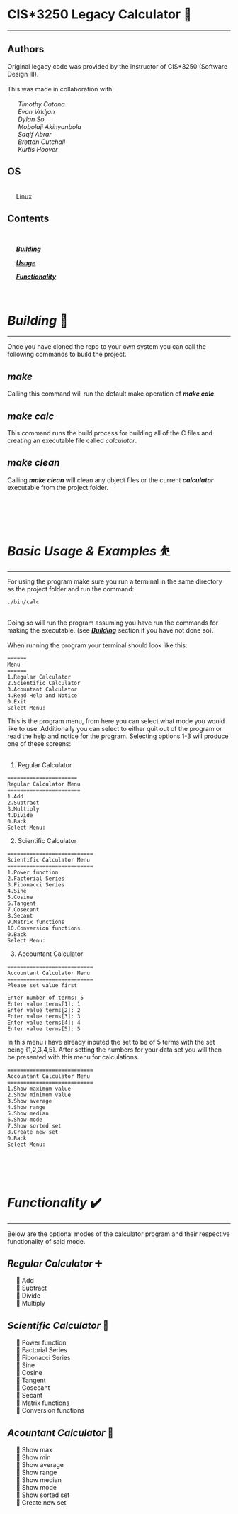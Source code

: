 # **CIS*3250 Legacy Calculator** 🧮

---

## Authors
Original legacy code was provided by the instructor of CIS*3250 (Software Design III).<br>
<br>
This was made in collaboration with: <br><br>
&nbsp; &nbsp; &nbsp; *Timothy Catana*<br>
&nbsp; &nbsp; &nbsp; *Evan Vrkljan*<br>
&nbsp; &nbsp; &nbsp; *Dylan So*<br>
&nbsp; &nbsp; &nbsp; *Mobolaji Akinyanbola*<br>
&nbsp; &nbsp; &nbsp; *Saqif Abrar*<br>
&nbsp; &nbsp; &nbsp; *Brettan Cutchall*<br>
&nbsp; &nbsp; &nbsp; *Kurtis Hoover*<br>

## OS
<br>
&nbsp; &nbsp; &nbsp;Linux

## Contents
<br>


&nbsp; &nbsp; &nbsp;[***Building***](#Building-🔨)
<br>

&nbsp; &nbsp; &nbsp;[***Usage***](#Basic-Usage-&-Examples-⛹️)
<br>

&nbsp; &nbsp; &nbsp;[***Functionality***](#Functionality-✔️)
<br><br><br>

# ***Building*** 🔨

---
Once you have cloned the repo to your own system you can call the following commands to build the project.

## *make*
Calling this command will run the default make operation of ***make calc***.

## *make calc*
This command runs the build process for building all of the C files and creating an executable file called *calculator*.

## *make clean*
Calling ***make clean*** will clean any object files or the current ***calculator*** executable from the project folder.


<br><br><br>

# ***Basic Usage & Examples*** ⛹️

---

For using the program make sure you run a terminal in the same directory as the project folder and run the command:<br>
```
./bin/calc
```
<br> Doing so will run the program assuming you have run the commands for making the executable. (see [***Building***](#Building-🔨) section if you have not done so).<br><br>
When running the program your terminal should look like this:
```
======
Menu
======
1.Regular Calculator
2.Scientific Calculator
3.Acountant Calculator
4.Read Help and Notice
0.Exit
Select Menu: 
```
This is the program menu, from here you can select what mode you would like to use. Additionally you can select to either quit out of the program or read the help and notice for the program. Selecting options 1-3 will produce one of these screens:<br><br>
1. Regular Calculator
```
======================
Regular Calculator Menu
=======================
1.Add
2.Subtract
3.Multiply
4.Divide
0.Back
Select Menu:    
```
2. Scientific Calculator
```
===========================
Scientific Calculator Menu
===========================
1.Power function
2.Factorial Series
3.Fibonacci Series
4.Sine
5.Cosine
6.Tangent
7.Cosecant
8.Secant
9.Matrix functions
10.Conversion functions
0.Back
Select Menu:   
```
3. Accountant Calculator 
```
===========================
Accountant Calculator Menu
===========================
Please set value first

Enter number of terms: 5
Enter value terms[1]: 1
Enter value terms[2]: 2
Enter value terms[3]: 3
Enter value terms[4]: 4
Enter value terms[5]: 5    
```
In this menu i have already inputed the set to be of 5 terms with the set being {1,2,3,4,5}. After setting the numbers for your data set you will then be presented with this menu for calculations. 
```
===========================
Accountant Calculator Menu
===========================
1.Show maximum value
2.Show minimum value
3.Show average
4.Show range
5.Show median
6.Show mode
7.Show sorted set
8.Create new set
0.Back
Select Menu:   
```

<br><br><br>

# ***Functionality*** ✔️ 

---

Below are the optional modes of the calculator program and their respective functionality of said mode.
##  *Regular Calculator* ➕ 
&nbsp; &nbsp; &nbsp;🔹 Add<br>
&nbsp; &nbsp; &nbsp;🔹 Subtract<br>
&nbsp; &nbsp; &nbsp;🔹 Divide<br>
&nbsp; &nbsp; &nbsp;🔹 Multiply<br>

## *Scientific Calculator* 🧠 

&nbsp; &nbsp; &nbsp;🔹 Power function<br>
&nbsp; &nbsp; &nbsp;🔹 Factorial Series <br>
&nbsp; &nbsp; &nbsp;🔹 Fibonacci Series <br>
&nbsp; &nbsp; &nbsp;🔹 Sine <br>
&nbsp; &nbsp; &nbsp;🔹 Cosine <br>
&nbsp; &nbsp; &nbsp;🔹 Tangent <br>
&nbsp; &nbsp; &nbsp;🔹 Cosecant <br>
&nbsp; &nbsp; &nbsp;🔹 Secant<br>
&nbsp; &nbsp; &nbsp;🔹 Matrix functions<br>
&nbsp; &nbsp; &nbsp;🔹 Conversion functions<br>

## *Acountant Calculator* 🧾 
&nbsp; &nbsp; &nbsp;🔹 Show max<br>
&nbsp; &nbsp; &nbsp;🔹 Show min<br>
&nbsp; &nbsp; &nbsp;🔹 Show average<br>
&nbsp; &nbsp; &nbsp;🔹 Show range<br>
&nbsp; &nbsp; &nbsp;🔹 Show median<br>
&nbsp; &nbsp; &nbsp;🔹 Show mode<br>
&nbsp; &nbsp; &nbsp;🔹 Show sorted set<br>
&nbsp; &nbsp; &nbsp;🔹 Create new set<br>



